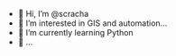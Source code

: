 - 👋 Hi, I’m @scracha
- 👀 I’m interested in GIS and automation...
- 🌱 I’m currently learning Python
- 💞️  ...

<!---
scracha/scracha is a ✨ special ✨ repository because its `README.md` (this file) appears on your GitHub profile.
You can click the Preview link to take a look at your changes.
--->
